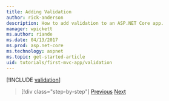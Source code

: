 ```yaml
---
title: Adding Validation
author: rick-anderson
description: How to add validation to an ASP.NET Core app.
manager: wpickett
ms.author: riande
ms.date: 04/13/2017
ms.prod: asp.net-core
ms.technology: aspnet
ms.topic: get-started-article
uid: tutorials/first-mvc-app/validation
---
```


[!INCLUDE [validation](~/includes/mvc-intro/validation.md)]

> [!div class="step-by-step"]
> [Previous](new-field.md)
> [Next](details.md)  
